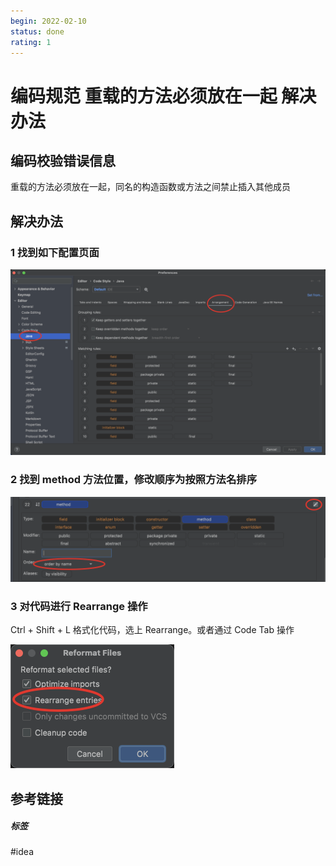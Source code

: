 ```yaml
---
begin: 2022-02-10
status: done
rating: 1
---
```


# 编码规范 重载的方法必须放在一起 解决办法

## 编码校验错误信息

重载的方法必须放在一起，同名的构造函数或方法之间禁止插入其他成员

## 解决办法

### 1 找到如下配置页面

![](image/Pasted%20image%2020220210211648.png)

### 2 找到 method 方法位置，修改顺序为按照方法名排序

![](image/Pasted%20image%2020220210211742.png)


### 3 对代码进行 Rearrange 操作

Ctrl + Shift + L 格式化代码，选上 Rearrange。或者通过 Code Tab 操作

![](image/Pasted%20image%2020220210212014.png)



## 参考链接


##### 标签
#idea